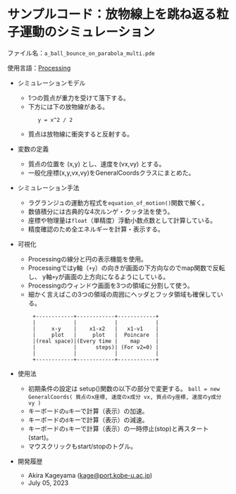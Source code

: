 # サンプルコード：放物線上を跳ね返る粒子運動のシミュレーション

ファイル名：`a_ball_bounce_on_parabola_multi.pde`

使用言語：[Processing](https://processing.org)

  
  * シミュレーションモデル  
    - 1つの質点が重力を受けて落下する。
    - 下方には下の放物線がある。
      ```
         y = x^2 / 2
      ```      
    - 質点は放物線に衝突すると反射する。
  
  * 変数の定義
    - 質点の位置を (x,y) とし、速度を(vx,vy) とする。
    - 一般化座標(x,y,vx,vy)をGeneralCoordsクラスにまとめた。

  * シミュレーション手法
    - ラグランジュの運動方程式を`equation_of_motion()`関数で解く。
    - 数値積分には古典的な4次ルンゲ・クッタ法を使う。
    - 座標や物理量は`float`（単精度）浮動小数点数として計算している。
    - 精度確認のため全エネルギーを計算・表示する。
  
  * 可視化
    - Processingの線分と円の表示機能を使用。
    - Processingではy軸（`+y`）の向きが画面の下方向なのでmap関数で反転し、
      y軸`+y`が画面の上方向になるようにしている。
    - Processingのウィンドウ画面を3つの領域に分割して使う。
    - 細かく言えばこの3つの領域の周囲にヘッダとフッタ領域も確保している。
 
``` 
        +------------+------------+------------+
        |            |            |            |
        |     x-y    |    x1-x2   |   x1-v1    |
        |     plot   |     plot   |  Poincare  |
        |(real space)|(Every time |    map     |
        |            |      steps)| (For v2=0) |
        |            |            |            |
        +------------+------------+------------+
```
       
  * 使用法
    - 初期条件の設定は setup()関数の以下の部分で変更する。
        `ball = new GeneralCoords( 質点のx座標, 速度のx成分 vx,
                                  質点のy座標, 速度のy成分 vy )`
    - キーボードの`u`キーで計算（表示）の加速。
    - キーボードの`d`キーで計算（表示）の減速。
    - キーボードの`s`キーで計算（表示）の一時停止(stop)と再スタート(start)。
    - マウスクリックもstart/stopのトグル。 
    
  * 開発履歴
    - Akira Kageyama (kage@port.kobe-u.ac.jp)
    - July 05, 2023
